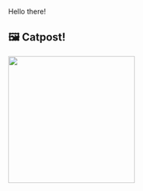 Hello there!



## 🖼️ Catpost!

<sub>
    <img src="https://cdn2.thecatapi.com/images/94n.jpg" height="256">
</sub>

